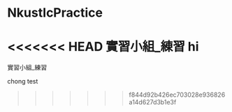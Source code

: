 # NkustIcPractice

<<<<<<< HEAD
實習小組\_練習 hi
=======
實習小組\_練習

chong test
>>>>>>> f844d92b426ec703028e936826a14d627d3b1e3f
